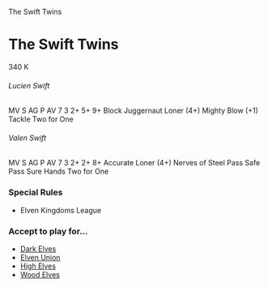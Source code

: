 ﻿
The Swift Twins

# The Swift Twins

340 K
###### Lucien Swift
MV
S
AG
P
AV
7
3
2+
5+
9+
Block
Juggernaut
Loner (4+)
Mighty Blow (+1)
Tackle
Two for One
###### Valen Swift
MV
S
AG
P
AV
7
3
2+
2+
8+
Accurate
Loner (4+)
Nerves of Steel
Pass
Safe Pass
Sure Hands
Two for One
### Special Rules
* Elven Kingdoms League
### Accept to play for...
* [Dark Elves](../teams/Dark_Elves.md)
* [Elven Union](../teams/Elven_Union.md)
* [High Elves](../teams/High_Elves.md)
* [Wood Elves](../teams/Wood_Elves.md)